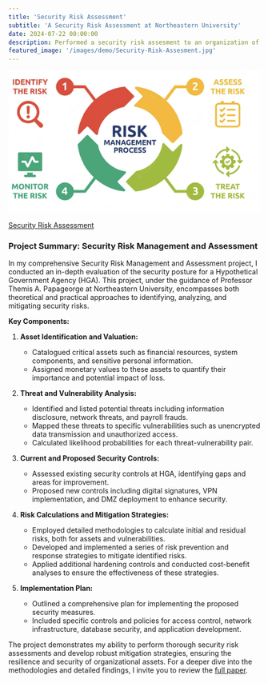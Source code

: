 ```yaml
---
title: 'Security Risk Assessment'
subtitle: 'A Security Risk Assessment at Northeastern University'
date: 2024-07-22 00:00:00
description: Performed a security risk assesment to an organization of my choice.
featured_image: '/images/demo/Security-Risk-Assesment.jpg'
---
```


![](/images/demo/Risk-Management-Process.jpg)

[Security Risk Assessment](https://vkibaja.github.io/assets/Security_Risk_Assesment.pdf)

### Project Summary: Security Risk Management and Assessment

In my comprehensive Security Risk Management and Assessment project, I conducted an in-depth evaluation of the security posture for a Hypothetical Government Agency (HGA). This project, under the guidance of Professor Themis A. Papageorge at Northeastern University, encompasses both theoretical and practical approaches to identifying, analyzing, and mitigating security risks.

**Key Components:**

1. **Asset Identification and Valuation:**
   - Catalogued critical assets such as financial resources, system components, and sensitive personal information.
   - Assigned monetary values to these assets to quantify their importance and potential impact of loss.

2. **Threat and Vulnerability Analysis:**
   - Identified and listed potential threats including information disclosure, network threats, and payroll frauds.
   - Mapped these threats to specific vulnerabilities such as unencrypted data transmission and unauthorized access.
   - Calculated likelihood probabilities for each threat-vulnerability pair.

3. **Current and Proposed Security Controls:**
   - Assessed existing security controls at HGA, identifying gaps and areas for improvement.
   - Proposed new controls including digital signatures, VPN implementation, and DMZ deployment to enhance security.

4. **Risk Calculations and Mitigation Strategies:**
   - Employed detailed methodologies to calculate initial and residual risks, both for assets and vulnerabilities.
   - Developed and implemented a series of risk prevention and response strategies to mitigate identified risks.
   - Applied additional hardening controls and conducted cost-benefit analyses to ensure the effectiveness of these strategies.

5. **Implementation Plan:**
   - Outlined a comprehensive plan for implementing the proposed security measures.
   - Included specific controls and policies for access control, network infrastructure, database security, and application development.

The project demonstrates my ability to perform thorough security risk assessments and develop robust mitigation strategies, ensuring the resilience and security of organizational assets. For a deeper dive into the methodologies and detailed findings, I invite you to review the [full paper](https://vkibaja.github.io/assets/Security_Risk_Assesment.pdf).


